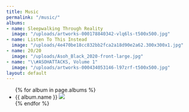 ```yaml
---
title: Music
permalink: "/music/"
albums:
- name: Sleepwalking Through Reality
  image: "/uploads/artworks-000178840342-vlq6ls-t500x500.jpg"
- name: Listen To This Instead
  image: "/uploads/4e470be18cc832bb2fca2a18d90e2a62.300x300x1.jpg"
- name: 20/20
  image: "/uploads/Asoh_Black_2020-front-large.jpg"
- name: "\\#ASOHATTACKS, Volume 1"
  image: "/uploads/artworks-000434053146-l97zrf-t500x500.jpg"
layout: default
---
```

<div class="container music">
<ul class="albums">
  {% for album in page.albums %}
  <li class="album">
    {{ album.name }}
    <img src="{{ album.image }}" />
  </li>
  {% endfor %}
</ul>
</div>